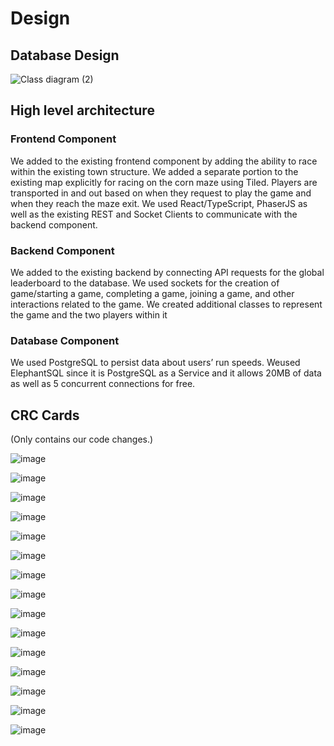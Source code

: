 # Design

## Database Design
![Class diagram (2)](https://user-images.githubusercontent.com/42978150/114910175-8fc72300-9deb-11eb-8758-c460291a30d8.png)

## High level architecture

### Frontend Component

We added to the existing frontend component by adding the ability to race within the existing town structure. We added a separate portion to the existing map explicitly for racing on the corn maze using Tiled. Players are transported in and out based on when they request to play the game and when they reach the maze exit. We used React/TypeScript, PhaserJS as well as the existing REST and Socket Clients to communicate with the backend component.

### Backend Component

We added to the existing backend by connecting API requests for the global leaderboard to the database.
We used sockets for the creation of game/starting a game, completing a game, joining a game, and other interactions related to the game.
We created additional classes to represent the game and the two players within it

### Database Component

We used PostgreSQL to persist data about users’ run speeds. Weused ElephantSQL since it is PostgreSQL as a Service and it allows 20MB of data as well as 5 concurrent connections for free.

## CRC Cards

(Only contains our code changes.)
<!---ParticipantInfo-->
![image](https://user-images.githubusercontent.com/42978150/114906884-84262d00-9de8-11eb-8be9-54f3c319949b.png)
<!---appStateReducer-->
![image](https://user-images.githubusercontent.com/42978150/114907056-ae77ea80-9de8-11eb-9177-5807af08d21c.png)
<!---App-->
![image](https://user-images.githubusercontent.com/42978150/114907107-b9327f80-9de8-11eb-855f-5079fc441e54.png)
<!---GameController-->
![image](https://user-images.githubusercontent.com/42978150/114907154-c8193200-9de8-11eb-86ab-5454e255cd3c.png)
<!---mazeTimeCreateHandler-->
![image](https://user-images.githubusercontent.com/42978150/114907191-d23b3080-9de8-11eb-97e6-6f0cebc9a5d1.png)
<!---mazeTimeHandler-->
![image](https://user-images.githubusercontent.com/42978150/114907231-dcf5c580-9de8-11eb-8c64-f41095e380b0.png)
<!---CoveyTownListener-->
![image](https://user-images.githubusercontent.com/42978150/114907317-f1d25900-9de8-11eb-9df9-e82894e4c963.png)
<!---CoveyTownController-->
![image](https://user-images.githubusercontent.com/42978150/114907350-fa2a9400-9de8-11eb-9de6-42132b1ea23f.png)
<!---MazeGameToastUtils-->
![image](https://user-images.githubusercontent.com/42978150/114907393-04e52900-9de9-11eb-9b52-2ac2aca7a56d.png)
<!---MenuBar-->
![image](https://user-images.githubusercontent.com/42978150/114907441-10385480-9de9-11eb-8079-e5f5ca66b85a.png)
<!---Player-->
![image](https://user-images.githubusercontent.com/42978150/114907493-1cbcad00-9de9-11eb-90b1-39934a886a0c.png)
<!---Maze-->
![image](https://user-images.githubusercontent.com/42978150/114907528-26deab80-9de9-11eb-9cee-c273eaa230bd.png)
<!---Game-->
![image](https://user-images.githubusercontent.com/42978150/114907903-8fc62380-9de9-11eb-9b76-5621850a8190.png)
<!---townSocketAdapter-->
![image](https://user-images.githubusercontent.com/42978150/114907590-39f17b80-9de9-11eb-897b-a8b46c490e9b.png)
<!---townSubscriptionHandler-->
![image](https://user-images.githubusercontent.com/42978150/114907617-44137a00-9de9-11eb-918e-826697189059.png)
